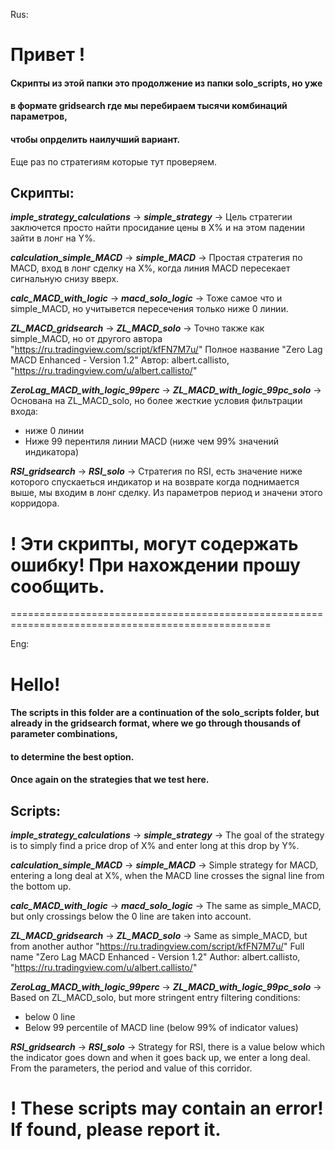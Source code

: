 Rus:

# Привет ! 

#### Скрипты из этой папки это продолжение из папки solo_scripts, но уже 
#### в формате gridsearch где мы перебираем тысячи комбинаций параметров, 
#### чтобы опрделить наилучший вариант. 

Еще раз по стратегиям которые тут проверяем. 

## Скрипты: 

***imple_strategy_calculations*** -> ***simple_strategy*** -> Цель стратегии заключется просто найти просидание цены в X% и на этом падении зайти в лонг на Y%. 

***calculation_simple_MACD*** -> ***simple_MACD*** -> Простая стратегия по MACD, вход в лонг сделку на X%, когда линия MACD пересекает сигнальную снизу вверх.  

***calc_MACD_with_logic*** -> ***macd_solo_logic*** -> Тоже самое что и simple_MACD, но учитывется пересечения только ниже 0 линии. 

***ZL_MACD_gridsearch*** -> ***ZL_MACD_solo*** -> Точно также как simple_MACD, но от другого автора "https://ru.tradingview.com/script/kfFN7M7u/" 
Полное название "Zero Lag MACD Enhanced - Version 1.2"
Автор: albert.callisto, "https://ru.tradingview.com/u/albert.callisto/"

***ZeroLag_MACD_with_logic_99perc*** -> ***ZL_MACD_with_logic_99pc_solo*** -> Основана на ZL_MACD_solo, но более жесткие  условия фильтрации входа:
- ниже 0 линии 
- Ниже 99 перентиля линии MACD  (ниже чем 99% значений индикатора)

***RSI_gridsearch*** -> ***RSI_solo*** -> Стратегия по RSI, есть значение ниже которого спускаеться индикатор и на возврате когда поднимается выше, мы входим в лонг сделку. Из параметров период и значени этого корридора. 

# ! Эти скрипты, могут содержать ошибку! При нахождении прошу сообщить.  

===================================================================================================

Eng:

# Hello!

#### The scripts in this folder are a continuation of the solo_scripts folder, but already in the gridsearch format, where we go through thousands of parameter combinations,
#### to determine the best option.

#### Once again on the strategies that we test here.

## Scripts:

***imple_strategy_calculations*** -> ***simple_strategy*** -> The goal of the strategy is to simply find a price drop of X% and enter long at this drop by Y%.

***calculation_simple_MACD*** -> ***simple_MACD*** -> Simple strategy for MACD, entering a long deal at X%, when the MACD line crosses the signal line from the bottom up.

***calc_MACD_with_logic*** -> ***macd_solo_logic*** -> The same as simple_MACD, but only crossings below the 0 line are taken into account.

***ZL_MACD_gridsearch*** -> ***ZL_MACD_solo*** -> Same as simple_MACD, but from another author "https://ru.tradingview.com/script/kfFN7M7u/"
Full name "Zero Lag MACD Enhanced - Version 1.2"
Author: albert.callisto, "https://ru.tradingview.com/u/albert.callisto/"

***ZeroLag_MACD_with_logic_99perc*** -> ***ZL_MACD_with_logic_99pc_solo*** -> Based on ZL_MACD_solo, but more stringent entry filtering conditions:
- below 0 line
- Below 99 percentile of MACD line (below 99% of indicator values)

***RSI_gridsearch*** -> ***RSI_solo*** -> Strategy for RSI, there is a value below which the indicator goes down and when it goes back up, we enter a long deal. From the parameters, the period and value of this corridor.

# ! These scripts may contain an error! If found, please report it.